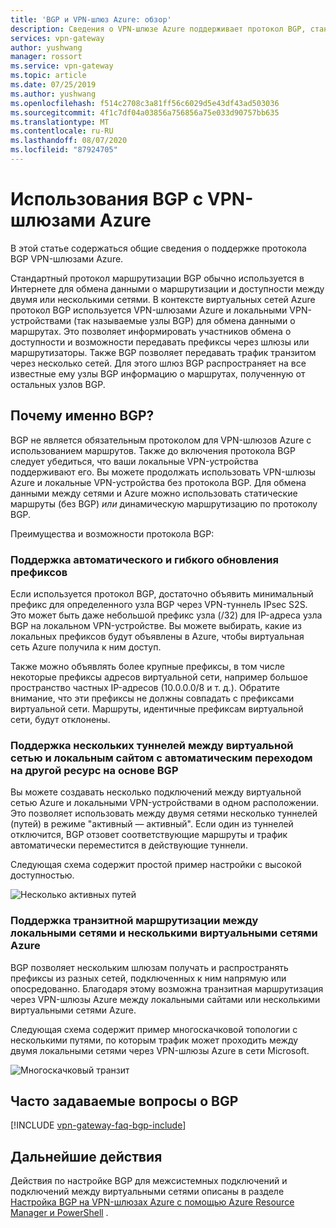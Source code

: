 ```yaml
---
title: 'BGP и VPN-шлюз Azure: обзор'
description: Сведения о VPN-шлюзе Azure поддерживает протокол BGP, стандартный протокол маршрутизации, используемый для обмена информацией о маршрутизации и доступе.
services: vpn-gateway
author: yushwang
manager: rossort
ms.service: vpn-gateway
ms.topic: article
ms.date: 07/25/2019
ms.author: yushwang
ms.openlocfilehash: f514c2708c3a81ff56c6029d5e43df43ad503036
ms.sourcegitcommit: 4f1c7df04a03856a756856a75e033d90757bb635
ms.translationtype: MT
ms.contentlocale: ru-RU
ms.lasthandoff: 08/07/2020
ms.locfileid: "87924705"
---
```

# <a name="about-bgp-with-azure-vpn-gateway"></a>Использования BGP с VPN-шлюзами Azure
В этой статье содержаться общие сведения о поддержке протокола BGP VPN-шлюзами Azure.

Стандартный протокол маршрутизации BGP обычно используется в Интернете для обмена данными о маршрутизации и доступности между двумя или несколькими сетями. В контексте виртуальных сетей Azure протокол BGP используется VPN-шлюзами Azure и локальными VPN-устройствами (так называемые узлы BGP) для обмена данными о маршрутах. Это позволяет информировать участников обмена о доступности и возможности передавать префиксы через шлюзы или маршрутизаторы. Также BGP позволяет передавать трафик транзитом через несколько сетей. Для этого шлюз BGP распространяет на все известные ему узлы BGP информацию о маршрутах, полученную от остальных узлов BGP. 

## <a name="why-use-bgp"></a><a name="why"></a>Почему именно BGP?
BGP не является обязательным протоколом для VPN-шлюзов Azure с использованием маршрутов. Также до включения протокола BGP следует убедиться, что ваши локальные VPN-устройства поддерживают его. Вы можете продолжать использовать VPN-шлюзы Azure и локальные VPN-устройства без протокола BGP. Для обмена данными между сетями и Azure можно использовать статические маршруты (без BGP) *или* динамическую маршрутизацию по протоколу BGP.

Преимущества и возможности протокола BGP:

### <a name="support-automatic-and-flexible-prefix-updates"></a><a name="prefix"></a>Поддержка автоматического и гибкого обновления префиксов
Если используется протокол BGP, достаточно объявить минимальный префикс для определенного узла BGP через VPN-туннель IPsec S2S. Это может быть даже небольшой префикс узла (/32) для IP-адреса узла BGP на локальном VPN-устройстве. Вы можете выбирать, какие из локальных префиксов будут объявлены в Azure, чтобы виртуальная сеть Azure получила к ним доступ.

Также можно объявлять более крупные префиксы, в том числе некоторые префиксы адресов виртуальной сети, например большое пространство частных IP-адресов (10.0.0.0/8 и т. д.). Обратите внимание, что эти префиксы не должны совпадать с префиксами виртуальной сети. Маршруты, идентичные префиксам виртуальной сети, будут отклонены.

### <a name="support-multiple-tunnels-between-a-vnet-and-an-on-premises-site-with-automatic-failover-based-on-bgp"></a><a name="multitunnel"></a>Поддержка нескольких туннелей между виртуальной сетью и локальным сайтом с автоматическим переходом на другой ресурс на основе BGP
Вы можете создавать несколько подключений между виртуальной сетью Azure и локальными VPN-устройствами в одном расположении. Это позволяет использовать между двумя сетями несколько туннелей (путей) в режиме "активный — активный". Если один из туннелей отключится, BGP отзовет соответствующие маршруты и трафик автоматически переместится в действующие туннели.

Следующая схема содержит простой пример настройки с высокой доступностью.

![Несколько активных путей](./media/vpn-gateway-bgp-overview/multiple-active-tunnels.png)

### <a name="support-transit-routing-between-your-on-premises-networks-and-multiple-azure-vnets"></a><a name="transitrouting"></a>Поддержка транзитной маршрутизации между локальными сетями и несколькими виртуальными сетями Azure
BGP позволяет нескольким шлюзам получать и распространять префиксы из разных сетей, подключенных к ним напрямую или опосредованно. Благодаря этому возможна транзитная маршрутизация через VPN-шлюзы Azure между локальными сайтами или несколькими виртуальными сетями Azure.

Следующая схема содержит пример многоскачковой топологии с несколькими путями, по которым трафик может проходить между двумя локальными сетями через VPN-шлюзы Azure в сети Microsoft.

![Многоскачковый транзит](./media/vpn-gateway-bgp-overview/full-mesh-transit.png)

## <a name="bgp-faq"></a><a name="faq"></a>Часто задаваемые вопросы о BGP
[!INCLUDE [vpn-gateway-faq-bgp-include](../../includes/vpn-gateway-faq-bgp-include.md)]

## <a name="next-steps"></a>Дальнейшие действия
Действия по настройке BGP для межсистемных подключений и подключений между виртуальными сетями описаны в разделе [Настройка BGP на VPN-шлюзах Azure с помощью Azure Resource Manager и PowerShell](vpn-gateway-bgp-resource-manager-ps.md) .


